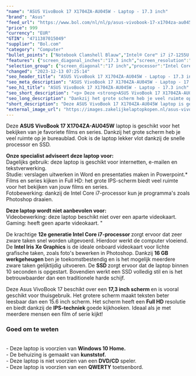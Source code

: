 ```yaml
---
"name": "ASUS VivoBook 17 X1704ZA-AU045W - Laptop - 17.3 inch"
"brand": "Asus"
"feed_url": "https://www.bol.com/nl/nl/p/asus-vivobook-17-x1704za-au045w-laptop-17-3-inch/9300000142685554"
"price": 999
"currency": "EUR"
"GTIN": "4711387015049"
"supplier": "Bol.com"
"category": "Computer"
"bullet_points": ["Notebook Clamshell Blauw","Intel® Core™ i7 i7-1255U 1,7 GHz","43,9 cm (17.3\") Full HD 1920 x 1080 Pixels IPS LED backlight 16:9","16 GB DDR4-SDRAM 1 x 16 GB","1 TB SSD","Intel Iris Xe Graphics","Wi-Fi 6E (802.11ax) Bluetooth 5.3","Lithium-Ion (Li-Ion) 50 Wh 45 W","Windows 11 Home 64-bit"]
"features": {"screen_diagonal_inches":"17.3 inch","screen_resolution":"1920 x 1080 Pixels","processor_family":"Intel® Core™ i7","memory_size":"16 GB","memory_type":"DDR4-SDRAM","total_storage_space":"1 TB","operating_system":"Windows 11 Home","battery_capacity":"50 Wh","width":"399,3 mm","depth":"254,3 mm","height":"19,9 mm","weight":"2,1 kg","graphics_card":"Intel Iris Xe Graphics"}
"selection_group": {"screen_diagonal":"17 inch","processor":"Intel Core i7","changed_price_past_3_days":false,"product_family":"VivoBook"}
"changed": "2023-12-13 07:25:14"
"seo_header_title": "ASUS VivoBook 17 X1704ZA-AU045W - Laptop - 17.3 inch"
"seo_meta_description": "ASUS VivoBook 17 X1704ZA-AU045W - Laptop - 17.3 inch"
"seo_h1_title": "ASUS VivoBook 17 X1704ZA-AU045W - Laptop - 17.3 inch"
"seo_short_description": "<p> Deze <strong>ASUS VivoBook 17 X1704ZA-AU045W</strong> laptop is geschikt voor het bekijken van je favoriete films en series."
"seo_long_description": "Dankzij het grote scherm heb je veel ruimte op je bureaublad. Ook is de laptop lekker vlot dankzij de snelle processor en SSD. </p> <p> <strong>Onze specialist adviseert deze laptop voor:</strong><br />Dagelijks gebruik: deze laptop is geschikt voor internetten, e-mailen en tekstverwerking. <br />Studie: verslagen uitwerken in Word en presentaties maken in Powerpoint. *<br />Films en series kijken in Full HD: het grote IPS-scherm biedt veel ruimte voor het bekijken van jouw films en series. <br />Fotobewerking: dankzij de Intel Core i7-processor kun je programma's zoals Photoshop draaien. </p> <p> <strong>Deze laptop wordt niet aanbevolen voor:</strong><br />Videobewerking: deze laptop beschikt niet over een aparte videokaart. <br />Gaming: heeft geen aparte videokaart. \" </p> <p> De krachtige <strong>12e generatie Intel Core i7-processor </strong>zorgt ervoor dat zeer zware taken snel worden uitgevoerd. Hierdoor werkt de computer vloeiend. De <strong>Intel Iris Xe Graphics </strong>is de ideale onboard videokaart voor lichte grafische taken, zoals foto's bewerken in Photoshop. Dankzij <strong>16 GB werkgeheugen </strong>ben je toekomstbestendig en is het mogelijk meerdere zware taken gelijktijdig uitvoeren. De <strong>SSD </strong>zorgt ervoor dat de laptop binnen 10 seconden is opgestart. Bovendien werkt een SSD volledig stil en is het betrouwbaarder dan een traditionele harde schijf. </p> <p> Deze Asus VivoBook 17 beschikt over een <strong>17,3 inch scherm </strong>en is vooral geschikt voor thuisgebruik. Het grotere scherm maakt teksten beter leesbaar dan een 15. 6 inch scherm. Het scherm heeft een <strong>Full HD </strong>resolutie en biedt dankzij de <strong>IPS-techniek </strong>goede kijkhoeken. Ideaal als je met meerdere mensen een film of serie kijkt! </p> <p>  </p> <h3>Goed om te weten</h3> <p> <br />- Deze laptop is voorzien van <strong>Windows 10 Home. </strong><br />- De behuizing is gemaakt van <strong>kunststof. </strong><br />- Deze laptop is niet voorzien van een <strong>DVD/CD</strong> speler. <br />- Deze laptop is voorzien van een <strong>QWERTY</strong> toetsenbord.  </p> <p>  </p>"
"short_description": "Deze ASUS VivoBook 17 X1704ZA-AU045W laptop is geschikt voor het bekijken van je favoriete films en series. Dankzij het grote scherm heb je veel ruimte op je bureaublad. Ook is de laptop lekker vlot dankzij de snelle processor en SSD. Onze specialist adviseert deze laptop voor: Dagelijks gebruik: deze laptop is geschikt voor internetten, e-mailen en tekstverwerking. Studie: verslagen uitwerken in Word en presentaties maken in Powerpoint.* Films en series kijken in Full HD: het grote IPS-scherm biedt veel ruimte voor het bekijken van jouw films en series. Fotobewerking: dankzij de Intel Core i7-processor kun je programma's zoals Photoshop draaien. Deze laptop wordt niet aanbevolen voor: Videobewerking: deze laptop beschikt niet over een aparte videokaart. Gaming: heeft geen aparte videokaart. \" De krachtige 12e generatie Intel Core i7-processor zorgt ervoor dat zeer zware taken snel worden uitgevoerd. Hierdoor werkt de computer vloeiend. De Intel Iris Xe Graphics is de ideale onboard videokaart voor lichte grafische taken, zoals foto's bewerken in Photoshop. Dankzij 16 GB werkgeheugen ben je toekomstbestendig en is het mogelijk meerdere zware taken gelijktijdig uitvoeren. De SSD zorgt ervoor dat de laptop binnen 10 seconden is opgestart. Bovendien werkt een SSD volledig stil en is het betrouwbaarder dan een traditionele harde schijf. Deze Asus VivoBook 17 beschikt over een 17,3 inch scherm en is vooral geschikt voor thuisgebruik. Het grotere scherm maakt teksten beter leesbaar dan een 15.6 inch scherm. Het scherm heeft een Full HD resolutie en biedt dankzij de IPS-techniek goede kijkhoeken. Ideaal als je met meerdere mensen een film of serie kijkt! Goed om te weten - Deze laptop is voorzien van Windows 10 Home. - De behuizing is gemaakt van kunststof. - Deze laptop is niet voorzien van een DVD/CD speler. - Deze laptop is voorzien van een QWERTY toetsenbord."
"external_image_url": "https://images.zakelijkelaptopkopen.nl/asus-vivobook-17-x1704za-au045w-laptop-17-3-inch.webp"
---
```


<p> Deze <strong>ASUS VivoBook 17 X1704ZA-AU045W</strong> laptop is geschikt voor het bekijken van je favoriete films en series. Dankzij het grote scherm heb je veel ruimte op je bureaublad. Ook is de laptop lekker vlot dankzij de snelle processor en SSD. </p> <p> <strong>Onze specialist adviseert deze laptop voor:</strong><br />Dagelijks gebruik: deze laptop is geschikt voor internetten, e-mailen en tekstverwerking. <br />Studie: verslagen uitwerken in Word en presentaties maken in Powerpoint.*<br />Films en series kijken in Full HD: het grote IPS-scherm biedt veel ruimte voor het bekijken van jouw films en series.<br />Fotobewerking: dankzij de Intel Core i7-processor kun je programma's zoals Photoshop draaien. </p> <p> <strong>Deze laptop wordt niet aanbevolen voor:</strong><br />Videobewerking: deze laptop beschikt niet over een aparte videokaart. <br />Gaming: heeft geen aparte videokaart. " </p> <p> De krachtige <strong>12e generatie Intel Core i7-processor </strong>zorgt ervoor dat zeer zware taken snel worden uitgevoerd. Hierdoor werkt de computer vloeiend. De <strong>Intel Iris Xe Graphics </strong>is de ideale onboard videokaart voor lichte grafische taken, zoals foto's bewerken in Photoshop. Dankzij <strong>16 GB werkgeheugen </strong>ben je toekomstbestendig en is het mogelijk meerdere zware taken gelijktijdig uitvoeren. De <strong>SSD </strong>zorgt ervoor dat de laptop binnen 10 seconden is opgestart. Bovendien werkt een SSD volledig stil en is het betrouwbaarder dan een traditionele harde schijf. </p> <p> Deze Asus VivoBook 17 beschikt over een <strong>17,3 inch scherm </strong>en is vooral geschikt voor thuisgebruik. Het grotere scherm maakt teksten beter leesbaar dan een 15.6 inch scherm. Het scherm heeft een <strong>Full HD </strong>resolutie en biedt dankzij de <strong>IPS-techniek </strong>goede kijkhoeken. Ideaal als je met meerdere mensen een film of serie kijkt! </p> <p>   </p> <h3>Goed om te weten</h3> <p> <br />- Deze laptop is voorzien van <strong>Windows 10 Home.</strong><br />- De behuizing is gemaakt van <strong>kunststof.</strong><br />- Deze laptop is niet voorzien van een <strong>DVD/CD</strong> speler.<br />- Deze laptop is voorzien van een <strong>QWERTY</strong> toetsenbord.  </p> <p>   </p>